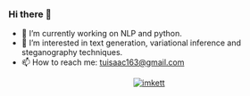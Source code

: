 ### Hi there 👋
- 🔭 I’m currently working on NLP and python.
- 🌱 I’m interested in text generation, variational inference and steganography techniques.
- 📫 How to reach me: tuisaac163@gmail.com

<p align="center"> <a href="https://github.com/ryo-ma/github-profile-trophy"><img src="https://github-profile-trophy.vercel.app/?username=imkett&theme=buddhism" alt="imkett" /></a> </p>
